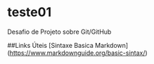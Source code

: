 # teste01
Desafio de Projeto sobre Git/GitHub

##Links Úteis
[Sintaxe Basica Markdown] (https://www.markdownguide.org/basic-sintax/)
